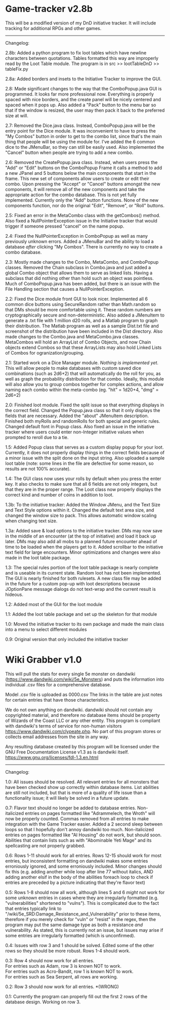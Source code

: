 # Game-tracker v2.8b
This will be a modified version of my DnD initiative tracker. It will include tracking for additional RPGs and other games.

----------------
Changelog:

2.8b: Added a python program to fix loot tables which have newline characters between quotations. Tables formatted this way are improperly read by the Loot Table module. The program is in src >> lootTableDnD >> tableFix.py

2.8a: Added borders and insets to the Initiative Tracker to improve the GUI.

2.8: Made significant changes to the way that the ComboPopup.java GUI is programmed. It looks far more professional now. Everything is properly spaced with nice borders, and the create panel will be nicely centered and spaced when it pops up. Also added a "Pack" button to the menu bar so that if the window is resized, the user may then pack it back to the preferred size at will.

2.7: Removed the Dice.java class. Instead, ComboPopup.java will be the entry point for the Dice module. It was inconvenient to have to press the "My Combos" button in order to get to the combo list, since that's the main thing that people will be using the module for. I've added the 6 common dice to the JMenuBar, so they can still be easily used. Also implemented the "Cancel" button when people are trying to add a new combo.

2.6: Removed the CreatePopup.java class. Instead, when users press the "Add" or "Edit" buttons on the ComboPopup Frame it calls a method to add a new JPanel and 5 buttons below the main components that start in the frame. This new set of components allow users to create or edit their combo. Upon pressing the "Accept" or "Cancel" buttons amongst the new components, it will remove all of the new components and take the appropriate action for the combo database. This is not yet fully implemented. Currently only the "Add" button functions. None of the new components function, nor do the original "Edit", "Remove", or "Roll" buttons.

2.5: Fixed an error in the MetaCombo class with the getCombos() method. Also fixed a NullPointerException issue in the Initiative tracker that would trigger if someone pressed "cancel" on the name popup.

2.4: Fixed the NullPointerException in ComboPopup as well as many previously unknown errors. Added a JMenuBar and the ability to load a database *after* clicking "My Combos". There is currently no way to create a combo database. 

2.3: Mostly made changes to the Combo, MetaCombo, and ComboPopup classes. Removed the Chain subclass in Combo.java and just added a global Combo object that allows them to serve as linked lists. Having a subclass that did nothing other than hold such an object was pointless. Much of ComboPopup.java has been added, but there is an issue with the File Handling section that causes a NullPointerException.

2.2: Fixed the Dice module front GUI to look nicer. Implemented all 6 common dice buttons using SecureRandom rather than Math.random so that DMs should be more comfortable using it. These random numbers are cryptographically secure and non-deterministic. Also added a JMenuItem to generate a .txt file with 1 million d20 rolls, and a Matlab program to graph their distribution. The Matlab program as well as a sample Dist.txt file and screenshot of the distribution have been included in the Dist directory. Also made changes to the Combo.java and MetaCombo.java classes. MetaCombos will hold an ArrayList of Combo Objects, and now Chain objects extend Combos so that these ArrayLists may also hold Linked Lists of Combos for ogranization/grouping.

2.1: Started work on a Dice Manager module. *Nothing is implemented yet*. This will allow people to make databases with custom saved dice combinations (such as 2d6+2) that will automatically do the roll for you, as well as graph the probability distribution for that combo. Ideally, this module will also allow you to group combos together for complex actions, and allow naming each combo within the meta-combo (eg. "hit" = 1d20+4, "dmg" = 2d6+2)

2.0: Finished loot module. Fixed the split issue so that everything displays in the correct field. Changed the Popup.java class so that it only displays the fields that are necessary. Added the "about" JMenuItem description. Finished both myRolls and randomRolls for both special and generic rules. Changed default font in Popup class. Also fixed an issue in the initiative tracker where users could enter non-Integer initiative values when prompted to reroll due to a tie.

1.5: Added Popup class that serves as a custom display popup for your loot. Currently, it does not properly display things in the correct fields because of a minor issue with the split done on the input string. Also uploaded a sample loot table (note: some lines in the file are defective for some reason, so results are not 100% accurate).

1.4: The GUI class now uses your rolls by default when you press the enter key. It also checks to make sure that all 6 fields are not only integers, but that they are in the proper range. The Loot class now properly displays the correct kind and number of coins in addition to loot.

1.3b: To the initiative tracker: Added the Window JMenu, and the Text Size and Text Style options within it. Changed the default text area size, and changed the window size to pack. This allows automatic window scaling when changing text size.

1.3a: Added save & load options to the initiative tracker. DMs may now save in the middle of an encounter (at the top of initiative) and load it back up later. DMs may also add all mobs to a planned future encounter ahead of time to be loaded when the players get to it. Added scrollbar to the initiative text field for large encounters. Minor optimizations and changes were also made in the loot table package.

1.3: The special rules portion of the loot table package is nearly complete and is useable in its current state. Random loot has not been implemented. The GUI is nearly finished for both rulesets. A new class file may be added in the future for a custom pop-up with loot descriptions because JOptionPane message dialogs do not text-wrap and the current result is hideous. 

1.2: Added most of the GUI for the loot module

1.1: Added the loot table package and set up the skeleton for that module

1.0: Moved the initiative tracker to its own package and made the main class into a menu to select different modules

0.9: Original version that only included the initiative tracker

# Wiki Grabber v1.0
This will pull the stats for every single 5e monster on dandwiki (https://www.dandwiki.com/wiki/5e_Monsters) and puts the information into individual .csv files for a comprehensive database.

Model .csv file is uploaded as 0000.csv The links in the table are just notes for certain entries that have those characteristics.

We do not own anything on dandwiki. dandwiki should not contain any copyrighted material, and therefore no database items should be property of Wizards of the Coast LLC or any other entity.
This program is compliant with dandwiki's terms of service for non-human visitors https://www.dandwiki.com/clypeate.php. No part of this program stores or collects email addresses from the site in any way.

Any resulting database created by this program will be licensed under the GNU Free Documentation License v1.3 as is dandwiki itself. https://www.gnu.org/licenses/fdl-1.3.en.html

----------------
Changelog:

1.0: All issues should be resolved. All relevant entries for all monsters that have been checked show up correctly within database items. List abilities are still not included, but that is more of a quality of life issue than a functionality issue; it will likely be solved in a future update.

0.7: Flavor text should no longer be added to database entries. Non-italicized entries on pages formatted like "Adrammelech, the Wroth" will now be properly counted. Commas removed from all entries to make integration with the Game Tracker easier. Added a 2 second sleep between loops so that I hopefully don't annoy dandwiki too much. Non-italicized entries on pages formatted like "AI Housing" do not work, but should soon. Abilities that contain lists such as with "Abominable Yeti Mage" and its spellcasting are not properly grabbed.

0.6: Rows 1-11 should work for all entries. Rows 12-15 should work for most entries, but inconsistent formatting on dandwiki makes some entries erroniously ignored, and some erroniously included. Minor changes should fix this (e.g. adding another while loop after line 77 without italics, AND adding another elsif in the body of the abilities foreach loop to check if entries are preceded by a picture indicating that they're flavor text)

0.5: Rows 1-8 should now all work, although lines 5 and 6 *might* not work for some unknown entries in cases where they are irregularly formatted (e.g. "vulnerabilities" shortened to "vulns"). This is complicated due to the fact that entries typically link to "/wiki/5e_SRD:Damage_Resistance_and_Vulnerability" prior to these items, therefore if you merely check for "vuln" or "resist" in the regex, then the program may put the same damage type as both a resistance *and* vulnerability. As stated, this is currently not an issue, but issues may arise if some entries are irregularly formatted (which is unconfirmed).

0.4: Issues with row 3 and 1 should be solved. Edited some of the other rows so they should be more robust. Rows 1-4 should work.

0.3: Row 4 should now work for all entries.  
For entries such as Adam, row 3 is known NOT to work.  
For entries such as Acro-Bandit, row 1 is known NOT to work.  
For entries such as Sea Serpent, all rows are working.  

0.2: Row 3 should now work for all entries. *(WRONG)

0.1: Currently the program can properly fill out the first 2 rows of the database design. Working on row 3.
